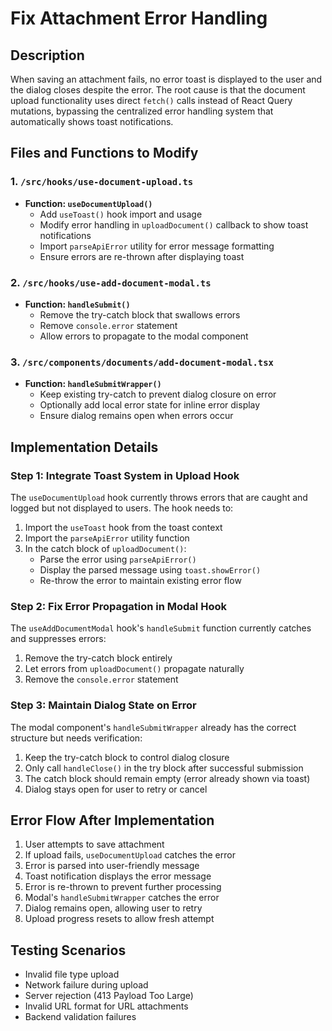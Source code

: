 # Fix Attachment Error Handling

## Description

When saving an attachment fails, no error toast is displayed to the user and the dialog closes despite the error. The root cause is that the document upload functionality uses direct `fetch()` calls instead of React Query mutations, bypassing the centralized error handling system that automatically shows toast notifications.

## Files and Functions to Modify

### 1. `/src/hooks/use-document-upload.ts`
- **Function: `useDocumentUpload()`**
  - Add `useToast()` hook import and usage
  - Modify error handling in `uploadDocument()` callback to show toast notifications
  - Import `parseApiError` utility for error message formatting
  - Ensure errors are re-thrown after displaying toast

### 2. `/src/hooks/use-add-document-modal.ts`
- **Function: `handleSubmit()`**
  - Remove the try-catch block that swallows errors
  - Remove `console.error` statement
  - Allow errors to propagate to the modal component

### 3. `/src/components/documents/add-document-modal.tsx`
- **Function: `handleSubmitWrapper()`**
  - Keep existing try-catch to prevent dialog closure on error
  - Optionally add local error state for inline error display
  - Ensure dialog remains open when errors occur

## Implementation Details

### Step 1: Integrate Toast System in Upload Hook

The `useDocumentUpload` hook currently throws errors that are caught and logged but not displayed to users. The hook needs to:

1. Import the `useToast` hook from the toast context
2. Import the `parseApiError` utility function
3. In the catch block of `uploadDocument()`:
   - Parse the error using `parseApiError()`
   - Display the parsed message using `toast.showError()`
   - Re-throw the error to maintain existing error flow

### Step 2: Fix Error Propagation in Modal Hook

The `useAddDocumentModal` hook's `handleSubmit` function currently catches and suppresses errors:

1. Remove the try-catch block entirely
2. Let errors from `uploadDocument()` propagate naturally
3. Remove the `console.error` statement

### Step 3: Maintain Dialog State on Error

The modal component's `handleSubmitWrapper` already has the correct structure but needs verification:

1. Keep the try-catch block to control dialog closure
2. Only call `handleClose()` in the try block after successful submission
3. The catch block should remain empty (error already shown via toast)
4. Dialog stays open for user to retry or cancel

## Error Flow After Implementation

1. User attempts to save attachment
2. If upload fails, `useDocumentUpload` catches the error
3. Error is parsed into user-friendly message
4. Toast notification displays the error message
5. Error is re-thrown to prevent further processing
6. Modal's `handleSubmitWrapper` catches the error
7. Dialog remains open, allowing user to retry
8. Upload progress resets to allow fresh attempt

## Testing Scenarios

- Invalid file type upload
- Network failure during upload
- Server rejection (413 Payload Too Large)
- Invalid URL format for URL attachments
- Backend validation failures